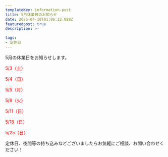 ```yaml
---
templateKey: information-post
title: 5月休業日のお知らせ
date: 2025-04-10T01:06:12.088Z
featuredpost: true
description: >-

tags:
- 定休日
---
```


5月の休業日をお知らせします。

<span style="color: red;">5/3（土）</span>

<span style="color: red;">5/4（日）</span>

<span style="color: red;">5/5（月）</span>

<span style="color: red;">5/6（火）</span>

<span style="color: red;">5/11（日）</span>

<span style="color: red;">5/18（日）</span>

<span style="color: red;">5/25（日）</span>



定休日、夜間等の持ち込みなどございましたらお気軽にご相談、お問い合わせください！


